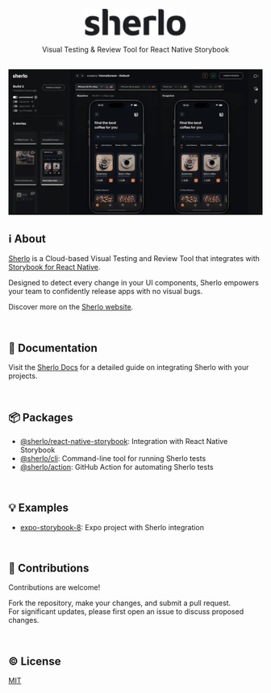 <p align="center">
  <a href="https://sherlo.io/">
    <picture>
      <source media="(prefers-color-scheme: dark)" srcset="./assets/logo-dark.svg">
      <img src="./assets/logo-light.svg" alt="Sherlo" width="200" />
    </picture>
  </a>
</p>

<p align="center">Visual Testing & Review Tool for React Native Storybook</p>

<br />

<div align="center">
    <img src="./assets/app.webp" alt="Screenshot of Sherlo web application" />
</div>

## ℹ️ About

[Sherlo](https://sherlo.io) is a Cloud-based Visual Testing and Review Tool that integrates
with [Storybook for React Native](https://github.com/storybookjs/react-native).

Designed to detect every change in your UI components, Sherlo empowers your team to confidently release apps with no
visual bugs.

Discover more on the [Sherlo website](https://sherlo.io).

<br />

## 📖 Documentation

Visit the [Sherlo Docs](https://docs.sherlo.io) for a detailed guide on integrating Sherlo with your
projects.

<br />

## 📦 Packages

- [@sherlo/react-native-storybook](packages/react-native-storybook): Integration with React Native Storybook
- [@sherlo/cli](packages/cli): Command-line tool for running Sherlo tests
- [@sherlo/action](packages/action): GitHub Action for automating Sherlo tests

<br />

## 💡 Examples

- [expo-storybook-8](testing/expo-storybook-8): Expo project with Sherlo integration

<br />

## 🤝 Contributions

Contributions are welcome!

Fork the repository, make your changes, and submit a pull request.
<br />
For significant updates, please first open an issue to discuss proposed changes.

<br />

## ©️ License

[MIT](LICENSE)
